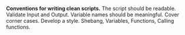 **Conventions for writing clean scripts.**
  The script should be readable.
  Validate Input and Output.
  Variable names should be meaningful.
  Cover corner cases.
  Develop a style. Shebang, Variables, Functions, Calling functions.
  
  

